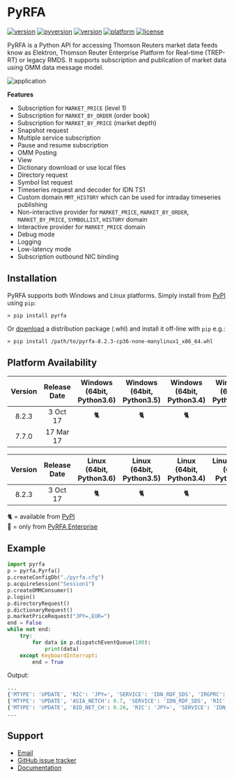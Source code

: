 # PyRFA
[![version](https://img.shields.io/pypi/v/pyrfa.svg)](https://pypi.python.org/pypi/pyrfa)
[![pyversion](https://img.shields.io/pypi/pyversions/pyrfa.svg)](#platform-availability)
[![version](https://img.shields.io/pypi/format/pyrfa.svg)](https://pypi.python.org/pypi/pyrfa)
[![platform](https://img.shields.io/badge/platform-linux--64%20|%20win--64%20|%20win--32-lightgray.svg)](#platform-availability)
[![license](https://img.shields.io/pypi/l/pyrfa.svg)](LICENSE.txt)

PyRFA is a Python API for accessing Thomson Reuters market data feeds know as Elektron,
Thomson Reuter Enterprise Platform for Real-time (TREP-RT) or legacy RMDS. It supports subscription
and publication of market data using OMM data message model.

![application](http://media.virbcdn.com/cdn_images/resize_1024x1365/6d/64a90d875c40da95-ScreenShot2017-10-18at151123.png)

**Features**

* Subscription for `MARKET_PRICE` (level 1)
* Subscription for `MARKET_BY_ORDER` (order book)
* Subscription for `MARKET_BY_PRICE` (market depth)
* Snapshot request
* Multiple service subscription
* Pause and resume subscription
* OMM Posting
* View
* Dictionary download or use local files
* Directory request
* Symbol list request
* Timeseries request and decoder for IDN TS1
* Custom domain `MMT_HISTORY` which can be used for intraday timeseries publishing
* Non-interactive provider for `MARKET_PRICE`, `MARKET_BY_ORDER`, `MARKET_BY_PRICE`, `SYMBOLLIST`, `HISTORY` domain
* Interactive provider for `MARKET_PRICE` domain
* Debug mode
* Logging
* Low-latency mode
* Subscription outbound NIC binding

## Installation
PyRFA supports both Windows and Linux platforms. Simply install from [PyPI](https://pypi.python.org/pypi/pyrfa) using `pip`:

```
> pip install pyrfa
```

Or [download](https://github.com/devcartel/pyrfa-enterprise/releases) a distribution package (.whl) and install it off-line with `pip` e.g.:

```
> pip install /path/to/pyrfa-8.2.3-cp36-none-manylinux1_x86_64.whl
```

## Platform Availability

Version | Release Date | Windows (64bit, Python3.6) | Windows (64bit, Python3.5) | Windows (64bit, Python3.4) | Windows (64bit, Python2.7) | Windows (64bit, Python2.6) | Windows (32bit, Python2.7) | Windows (32bit, Python2.6)
:-:|:-:|:-:|:-:|:-:|:-:|:-:|:-:|:-:
8.2.3 | 3 Oct 17 | 🐈 | 🐈 | 🐈 | 🐈 | 🐈 | |
7.7.0 | 17 Mar 17 | | | | | | 🐈 | 🐈 

Version | Release Date | Linux (64bit, Python3.6) | Linux (64bit, Python3.5) | Linux (64bit, Python3.4) | Linux/RHEL7 (64bit, Python2.7) | Linux/RHEL6 (64bit, Python2.6)
:-:|:-:|:-:|:-:|:-:|:-:|:-:
8.2.3 | 3 Oct 17 | 🐈 | 🐈 | 🐈 | 🐈 | 🐈

🐈 = available from [PyPI](https://pypi.python.org/pypi/pyrfa)  
🐋 = only from [PyRFA Enterprise](https://github.com/devcartel/pyrfa-enterprise/releases)

## Example

```python
import pyrfa
p = pyrfa.Pyrfa()
p.createConfigDb("./pyrfa.cfg")
p.acquireSession("Session1")
p.createOMMConsumer()
p.login()
p.directoryRequest()
p.dictionaryRequest()
p.marketPriceRequest("JPY=,EUR=")
end = False
while not end:
    try:
        for data in p.dispatchEventQueue(100):
            print(data)
    except KeyboardInterrupt:
        end = True
```
Output:
```python
...
{'MTYPE': 'UPDATE', 'RIC': 'JPY=', 'SERVICE': 'IDN_RDF_SDS', 'IRGPRC': 0.24}
{'MTYPE': 'UPDATE', 'ASIA_NETCH': 0.7, 'SERVICE': 'IDN_RDF_SDS', 'RIC': 'JPY='}
{'MTYPE': 'UPDATE', 'BID_NET_CH': 0.26, 'RIC': 'JPY=', 'SERVICE': 'IDN_RDF_SDS'}
...
```
## Support
* [Email](mailto:support@devcartel.com)
* [GitHub issue tracker](https://github.com/devcartel/pyrfa/issues)
* [Documentation](https://github.com/devcartel/pyrfa-enterprise/tree/master/docs)

